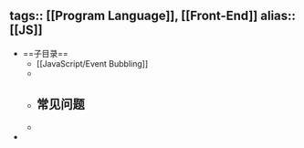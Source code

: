 tags:: [[Program Language]], [[Front-End]]
alias:: [[JS]]
---

- ==子目录==
	- [[JavaScript/Event Bubbling]]
	-
	- 常见问题
		-
	-
-